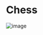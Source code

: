 # Chess
![image](https://user-images.githubusercontent.com/94972057/213945002-3a2ce287-3a57-4d64-82f7-c7ae4355ff78.png)

